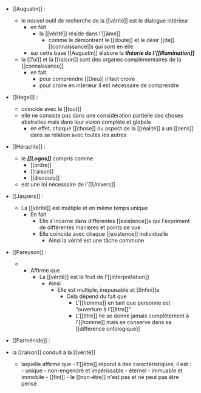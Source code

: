 - [[Augustin]] :
	- le nouvel outil de recherche de la [[vérité]] est le dialogue intérieur
	  - en fait
	    - la [[vérité]] réside dans l'[[âme]]
	      - comme le démontrent le [[doute]] et le désir [[de]] [[connaissance]]s qui sont en elle
	  - sur cette base [[Augustin]] élabore la ***théorie de l'[[illumination]]***
	- la [[foi]] et la [[raison]] sont des organes complémentaires de la [[connaissance]]
	  - en fait
	    - pour comprendre [[Dieu]] il faut croire
	    - pour croire en intérieur il est nécessaire de comprendre

- [[Hegel]] :
	- coïncide avec le [[tout]]
	- elle ne consiste pas dans une considération partielle des choses abstraites mais dans leur vision complète et globale
	    - en effet, chaque [[chose]] ou aspect de la [[réalité]] a un [[sens]] dans sa relation avec toutes les autres

- [[Héraclite]] :
  - le ***[[Logos]]*** compris comme
     - [[ordre]]
     - [[raison]]
     - [[discours]]
  - est une loi nécessaire de l'[[Univers]] 

- [[Jaspers]] :
	- La [[vérité]] est multiple et en même temps unique
	  - En fait
	    - Elle s'incarne dans différentes [[existence]]s qui l'expriment de différentes manières et points de vue
	    - Elle coïncide avec chaque [[existence]] individuelle
	      - Ainsi la vérité est une tâche commune

- [[Pareyson]] :
	- - Affirme que
		  - La [[vérité]] est le fruit de l'[[interprétation]]
		    - Ainsi
		      - Elle est multiple, inépuisable et [[Infini]]e
		        - Cela dépend du fait que
		          - L'[[homme]] en tant que personne est “ouverture à l'[[être]]”
		          - L'[[être]] ne se donne jamais complètement à l'[[homme]] mais se conserve dans sa [[différence ontologique]]

- [[Parménide]] :
- la [[raison]] conduit à la [[vérité]]
	- laquelle affirme que
	      - l'[[être]] répond à des caractéristiques, il est :
	        - unique
	        - non-engendré et impérissable
	        - éternel
	        - immuable et immobile
	        - [[fini]]
	      - le [[non-être]] n'est pas et ne peut pas être pensé
